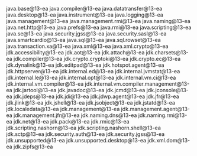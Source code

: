 java.base@13-ea
java.compiler@13-ea
java.datatransfer@13-ea
java.desktop@13-ea
java.instrument@13-ea
java.logging@13-ea
java.management@13-ea
java.management.rmi@13-ea
java.naming@13-ea
java.net.http@13-ea
java.prefs@13-ea
java.rmi@13-ea
java.scripting@13-ea
java.se@13-ea
java.security.jgss@13-ea
java.security.sasl@13-ea
java.smartcardio@13-ea
java.sql@13-ea
java.sql.rowset@13-ea
java.transaction.xa@13-ea
java.xml@13-ea
java.xml.crypto@13-ea
jdk.accessibility@13-ea
jdk.aot@13-ea
jdk.attach@13-ea
jdk.charsets@13-ea
jdk.compiler@13-ea
jdk.crypto.cryptoki@13-ea
jdk.crypto.ec@13-ea
jdk.dynalink@13-ea
jdk.editpad@13-ea
jdk.hotspot.agent@13-ea
jdk.httpserver@13-ea
jdk.internal.ed@13-ea
jdk.internal.jvmstat@13-ea
jdk.internal.le@13-ea
jdk.internal.opt@13-ea
jdk.internal.vm.ci@13-ea
jdk.internal.vm.compiler@13-ea
jdk.internal.vm.compiler.management@13-ea
jdk.jartool@13-ea
jdk.javadoc@13-ea
jdk.jcmd@13-ea
jdk.jconsole@13-ea
jdk.jdeps@13-ea
jdk.jdi@13-ea
jdk.jdwp.agent@13-ea
jdk.jfr@13-ea
jdk.jlink@13-ea
jdk.jshell@13-ea
jdk.jsobject@13-ea
jdk.jstatd@13-ea
jdk.localedata@13-ea
jdk.management@13-ea
jdk.management.agent@13-ea
jdk.management.jfr@13-ea
jdk.naming.dns@13-ea
jdk.naming.rmi@13-ea
jdk.net@13-ea
jdk.pack@13-ea
jdk.rmic@13-ea
jdk.scripting.nashorn@13-ea
jdk.scripting.nashorn.shell@13-ea
jdk.sctp@13-ea
jdk.security.auth@13-ea
jdk.security.jgss@13-ea
jdk.unsupported@13-ea
jdk.unsupported.desktop@13-ea
jdk.xml.dom@13-ea
jdk.zipfs@13-ea
